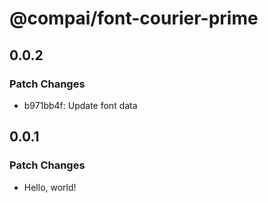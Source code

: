 # @compai/font-courier-prime

## 0.0.2

### Patch Changes

- b971bb4f: Update font data

## 0.0.1

### Patch Changes

- Hello, world!
